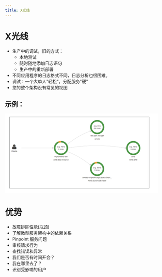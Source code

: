 ```yaml
---
title: X光线
---
```


# X光线

- 生产中的调试，旧的方式：
  - 本地测试
  - 随时随地添加日志语句
  - 生产中的重新部署
- 不同应用程序的日志格式不同，日志分析也很困难。
- 调试：一个大单人"轻松"，分配服务"硬"
- 您的整个架构没有常见的视图

## 示例：

![X-ray](./X-ray-example.png)

# 优势

- 故障排除性能(瓶颈)
- 了解微型服务架构中的依赖关系
- Pinpoint 服务问题
- 审核请求行为
- 查找错误和异常
- 我们是否有时间开会？
- 我在哪里去了？
- 识别受影响的用户
